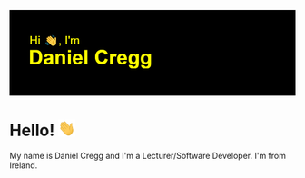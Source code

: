 <!-- More info, tips and tricks for making GitHub Profile README can be found in my article at https://towardsdatascience.com/build-a-stunning-readme-for-your-github-profile-9b80434fe5d7 -->

[![Header](header.png "Header")](https://github.com/danielcregg/)

# Hello! <img src="https://github.com/danielcregg/danielcregg/blob/41ca21c3df1a2b4ab114b8b45a5b2a2eafeae8b3/wave.gif" width="30px">

My name is Daniel Cregg and I'm a Lecturer/Software Developer. I'm from Ireland.

<!-- Resources -->
<!-- Icons: https://simpleicons.org/ -->
<!-- GitHub Stats: https://github.com/anuraghazra/github-readme-stats -->
<!-- Emojis: https://emojipedia.org/emoji/ -->
<!-- HTML Emojis: https://www.fileformat.info/index.htm -->
<!-- Shields: https://shields.io/ -->
<!-- Awesome GitHub Profile README: https://github.com/abhisheknaiidu/awesome-github-profile-readme -->
